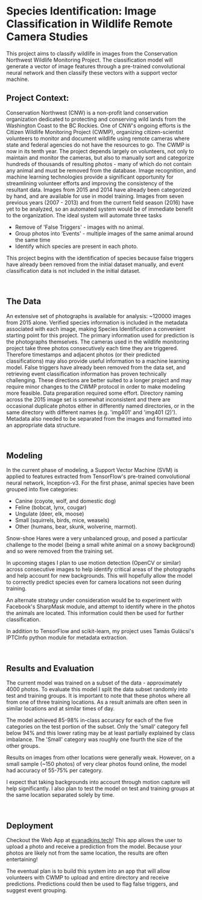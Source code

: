 # Species Identification: Image Classification in Wildlife Remote Camera Studies

This project aims to classify wildlife in images from the Conservation Northwest Wildlife Monitoring Project. The classification model will generate a vector of image features through a pre-trained convolutional neural network and then classify these vectors with a support vector machine.

## __Project Context:__
Conservation Northwest (CNW) is a non-profit land conservation organization dedicated to protecting and conserving wild lands from the Washington Coast to the BC Rockies. One of CNW's ongoing efforts is the Citizen Wildlife Monitoring Project (CWMP), organizing citizen-scientist volunteers to monitor and document wildlife using remote cameras where state and federal agencies do not have the resources to go.
The CWMP is now in its tenth year. The project depends largely on volunteers, not only to maintain and monitor the cameras, but also to manually sort and categorize hundreds of thousands of resulting photos - many of which do not contain any animal and must be removed from the database.
Image recognition, and machine learning technologies provide a significant opportunity for streamlining volunteer efforts and improving the consistency of the resultant data. Images from 2015 and 2014 have already been categorized by hand, and are available for use in model training. Images from seven previous years (2007 - 2013) and from the current field season (2016) have yet to be analyzed, so an automated system would be of immediate benefit to the organization.
The ideal system will automate three tasks
- Remove of 'False Triggers' - images with no animal.
- Group photos into ‘Events' - multiple images of the same animal around the same time
- Identify which species are present in each photo.

This project begins with the identification of species because false triggers have already been removed from the initial dataset manually, and event classification data is not included in the initial dataset.

<br>

## __The Data__

An extensive set of photographs is available for analysis: ~120000 images from 2015 alone. Verified species information is included in the metadata associated with each image, making Species Identification a convenient starting point for this project.
The primary information used for prediction is the photographs themselves. The cameras used in the wildlife monitoring project take three photos consecutively each time they are triggered. Therefore timestamps and adjacent photos (or their predicted classifications) may also provide useful information to a machine learning model.
False triggers have already been removed from the data set, and retrieving event classification information has proven technically challenging. These directions are better suited to a longer project and may require minor changes to the CWMP protocol in order to make modeling more feasible.
Data preparation required some effort. Directory naming across the 2015 image set is somewhat inconsistent and there are occasional duplicate photos either in differently named directories, or in the same directory with different names (e.g. 'img401' and 'img401 (2)'). Metadata also needed to be separated from the images and formatted into an appropriate data structure.

<br>

## __Modeling__
In the current phase of modeling, a Support Vector Machine (SVM) is applied to features extracted from TensorFlow's pre-trained convolutional neural network, Inception-v3. For the first phase, animal species have been grouped into five categories:
- Canine (coyote, wolf, and domestic dog)
- Feline (bobcat, lynx, cougar)
- Ungulate (deer, elk, moose)
- Small (squirrels, birds, mice, weasels)
- Other (humans, bear, skunk, wolverine, marmot).

Snow-shoe Hares were a very unbalanced group, and posed a particular challenge to the model (being a small white animal on a snowy background) and so were removed from the training set.

In upcoming stages I plan to use motion detection (OpenCV or similar) across consecutive images to help identify critical areas of the photographs and help account for new backgrounds. This will hopefully allow the model to correctly predict species even for camera locations not seen during training.

An alternate strategy under consideration would be to experiment with Facebook's SharpMask module, and attempt to identify where in the photos the animals are located. This information could then be used for further classification.

In addition to TensorFlow and scikit-learn, my project uses Tamás Gulácsi's IPTCInfo python module for metadata extraction.

<br>

## __Results and Evaluation__

The current model was trained on a subset of the data - approximately 4000 photos. To evaluate this model I split the data subset randomly into test and training groups. It is important to note that these photos where all from one of three training locations. As a result animals are often seen in similar locations and at similar times of day.

The model achieved 85-98% in-class accuracy for each of the five categories on the test portion of the subset. Only the 'small' category fell below 94% and this lower rating may be at least partially explained by class imbalance. The 'Small' category was roughly one fourth the size of the other groups.

Results on images from other locations were generally weak. However, on a small sample (~150 photos) of very clear photos found online, the model had accuracy of 55-75% per category.

I expect that taking backgrounds into account through motion capture will help significantly. I also plan to test the model on test and training groups at the same location separated solely by time.

<br>

## __Deployment__

Checkout the Web App at [evanadkins.tech](www.evanadkins.tech)! This app allows the user to upload a photo and receive a prediction from the model. Because your photos are likely not from the same location, the results are often entertaining!

The eventual plan is to build this system into an app that will allow volunteers with CWMP to upload and entire directory and receive predictions. Predictions could then be used to flag false triggers, and suggest event grouping.
